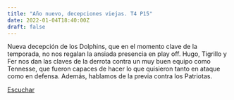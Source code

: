 ```yaml
---
title: "Año nuevo, decepciones viejas. T4 P15"
date: 2022-01-04T18:40:00Z
draft: false
---
```


Nueva decepción de los Dolphins, que en el momento clave de la temporada, no nos regalan la ansiada presencia en play off.
Hugo, Tigrillo y Fer nos dan las claves de la derrota contra un muy buen equipo como Tennesse, que fueron capaces de hacer lo que quisieron tanto en ataque como en defensa.
Además, hablamos de la previa contra los Patriotas.

[Escuchar](https://www.ivoox.com/ano-nuevo-decepciones-viejas-t4-p15-audios-mp3_rf_80433967_1.html)
